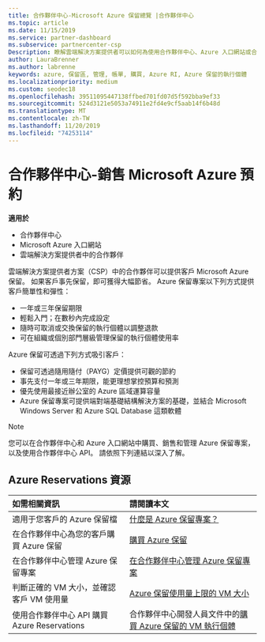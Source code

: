 ```yaml
---
title: 合作夥伴中心-Microsoft Azure 保留總覽 |合作夥伴中心
ms.topic: article
ms.date: 11/15/2019
ms.service: partner-dashboard
ms.subservice: partnercenter-csp
Description: 瞭解雲端解決方案提供者可以如何為使用合作夥伴中心、Azure 入口網站或合作夥伴中心 API 的客戶購買、銷售或管理 Azure 保留。
author: LauraBrenner
ms.author: labrenne
keywords: azure, 保留區, 管理, 帳單, 購買, Azure RI, Azure 保留的執行個體
ms.localizationpriority: medium
ms.custom: seodec18
ms.openlocfilehash: 39511095447138ffbed701fd07d5f592bba9ef33
ms.sourcegitcommit: 524d3121e5053a74911e2fd4e9cf5aab14f6b48d
ms.translationtype: MT
ms.contentlocale: zh-TW
ms.lasthandoff: 11/20/2019
ms.locfileid: "74253114"
---
```

# <a name="partner-center---sell-microsoft-azure-reservations"></a>合作夥伴中心-銷售 Microsoft Azure 預約

<!--Maggie, 12/7/18 - Added "Partner Center" to metadata title and H1 title as per Catherine Watson in bug #19868631-->

**適用於**

- 合作夥伴中心
- Microsoft Azure 入口網站
- 雲端解決方案提供者中的合作夥伴

雲端解決方案提供者方案（CSP）中的合作夥伴可以提供客戶 Microsoft Azure 保留。 如果客戶事先保留，即可獲得大幅節省。 Azure 保留專案以下列方式提供客戶簡單性和彈性：

- 一年或三年保留期限
- 輕鬆入門；在數秒內完成設定
- 隨時可取消或交換保留的執行個體以調整退款
- 可在組織或個別部門層級管理保留的執行個體使用率 

Azure 保留可透過下列方式吸引客戶：

- 保留可透過隨用隨付（PAYG）定價提供可觀的節約
- 事先支付一年或三年期限，能更理想掌控預算和預測
- 優先使用最接近辦公室的 Azure 區域運算容量
- Azure 保留專案可提供端對端基礎結構解決方案的基礎，並結合 Microsoft Windows Server 和 Azure SQL Database 這類軟體

>[!NOTE]
> 您可以在合作夥伴中心和 Azure 入口網站中購買、銷售和管理 Azure 保留專案，以及使用合作夥伴中心 API。 請依照下列連結以深入了解。

## <a name="azure-reservations-resources"></a>Azure Reservations 資源

|**如需相關資訊**   |**請閱讀本文**    |
|:-----------------------------|:-----------------|
| 適用于您客戶的 Azure 保留檔 | [什麼是 Azure 保留專案？](https://docs.microsoft.com/azure/billing/billing-save-compute-costs-reservations)
|在合作夥伴中心為您的客戶購買 Azure 保留   |[購買 Azure 保留](azure-reservations-buying.md)
|在合作夥伴中心管理 Azure 保留專案 | [在合作夥伴中心管理 Azure 保留專案](azure-reservations-manage.md)
|判斷正確的 VM 大小，並確認客戶 VM 使用量   |[Azure 保留使用量上限的 VM 大小](azure-usage.md)   |
|使用合作夥伴中心 API 購買 Azure Reservations | 合作夥伴中心開發人員文件中的[購買 Azure 保留的 VM 執行個體](https://docs.microsoft.com/partner-center/develop/purchase-azure-reservations)
